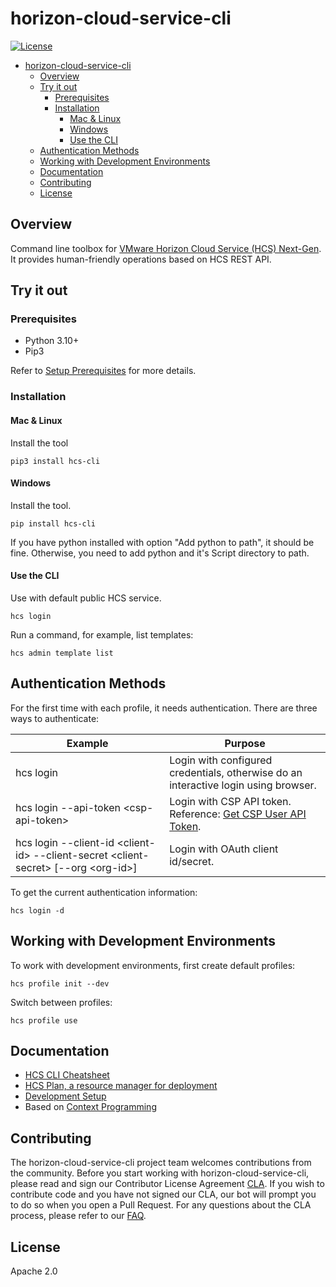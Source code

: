 # horizon-cloud-service-cli

[![License](https://img.shields.io/badge/License-Apache%202.0-blue)](https://github.com/vmware-labs/compliance-dashboard-for-kubernetes/blob/main/LICENSE)

- [horizon-cloud-service-cli](#horizon-cloud-service-cli)
  - [Overview](#overview)
  - [Try it out](#try-it-out)
    - [Prerequisites](#prerequisites)
    - [Installation](#installation)
      - [Mac \& Linux](#mac--linux)
      - [Windows](#windows)
      - [Use the CLI](#use-the-cli)
  - [Authentication Methods](#authentication-methods)
  - [Working with Development Environments](#working-with-development-environments)
  - [Documentation](#documentation)
  - [Contributing](#contributing)
  - [License](#license)


## Overview
Command line toolbox for [VMware Horizon Cloud Service (HCS) Next-Gen](https://www.vmware.com/products/horizon-cloud.html). It provides human-friendly operations based on HCS REST API.

## Try it out


### Prerequisites
* Python 3.10+
* Pip3

Refer to [Setup Prerequisites](doc/dev-setup.md#setup-prerequisites) for more details.

### Installation

#### Mac & Linux

Install the tool
```
pip3 install hcs-cli
```

#### Windows
Install the tool.
```
pip install hcs-cli
```
If you have python installed with option "Add python to path", it should be fine. Otherwise, you need to add python and it's Script directory to path.

#### Use the CLI
Use with default public HCS service. 
```
hcs login
```
Run a command, for example, list templates:
```
hcs admin template list
```

## Authentication Methods

For the first time with each profile, it needs authentication.
There are three ways to authenticate:

| Example                                | Purpose                                |
|----------------------------------------|----------------------------------------|
| hcs login                              | Login with configured credentials, otherwise do an interactive login using browser. |
| hcs login --api-token \<csp-api-token\> | Login with CSP API token. Reference: [Get CSP User API Token](doc/get-csp-user-api-token.md). |
| hcs login --client-id \<client-id\> --client-secret \<client-secret\> [--org \<org-id\>] | Login with OAuth client id/secret. |

To get the current authentication information:
```
hcs login -d
```

## Working with Development Environments
To work with development environments, first create default profiles:
```
hcs profile init --dev
```
Switch between profiles:
```
hcs profile use
```


## Documentation

* [HCS CLI Cheatsheet](doc/hcs-cli-cheatsheet.md)
* [HCS Plan, a resource manager for deployment](doc/hcs-plan.md)
* [Development Setup](doc/dev-setup.md)
* Based on [Context Programming](https://github.com/nanw1103/context-programming)

  
## Contributing

The horizon-cloud-service-cli project team welcomes contributions from the community. Before you start working with horizon-cloud-service-cli, please read and sign our Contributor License Agreement [CLA](https://cla.vmware.com/cla/1/preview). If you wish to contribute code and you have not signed our CLA, our bot will prompt you to do so when you open a Pull Request. For any questions about the CLA process, please refer to our [FAQ]([https://cla.vmware.com/faq](https://cla.vmware.com/faq)).

## License

Apache 2.0


